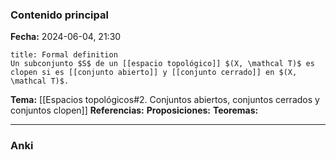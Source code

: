 ### Contenido principal

**Fecha:** 2024-06-04, 21:30

```ad-formal
title: Formal definition
Un subconjunto $S$ de un [[espacio topológico]] $(X, \mathcal T)$ es clopen si es [[conjunto abierto]] y [[conjunto cerrado]] en $(X, \mathcal T)$.
```

**Tema:** [[Espacios topológicos#2. Conjuntos abiertos, conjuntos cerrados y conjuntos clopen]]
**Referencias:**
**Proposiciones:**
**Teoremas:**

---
### Anki
